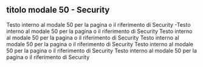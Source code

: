 ## titolo modale 50 - Security

Testo interno al modale 50 per la pagina o il riferimento di Security -Testo interno al modale 50 per la pagina o il riferimento di Security
Testo interno al modale 50 per la pagina o il riferimento di Security
Testo interno al modale 50 per la pagina o il riferimento di Security
Testo interno al modale 50 per la pagina o il riferimento di Security
Testo interno al modale 50 per la pagina o il riferimento di Security
